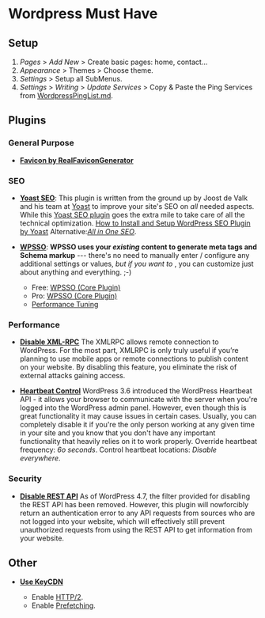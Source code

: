 # Wordpress Must Have

## Setup

1. _Pages_ > _Add New_ > Create basic pages: home, contact...
2. _Appearance_ > Themes > Choose theme.
3. _Settings_ > Setup all SubMenus.
4. _Settings_ > _Writing_ > _Update Services_ > Copy & Paste the Ping Services from [WordpressPingList.md](WordpressPingList.md).



## Plugins


### General Purpose

* [**Favicon by RealFaviconGenerator**](http://realfavicongenerator.net/extensions/wordpress/)


### SEO

* [**Yoast SEO**](https://wordpress.org/plugins/wordpress-seo/):
This plugin is written from the ground up by Joost de Valk and his team at [Yoast](https://yoast.com/) to improve your site's SEO on *all* needed aspects. While this [Yoast SEO plugin](https://yoast.com/wordpress/plugins/seo/) goes the extra mile to take care of all the technical optimization.
[How to Install and Setup WordPress SEO Plugin by Yoast](http://www.wpbeginner.com/plugins/how-to-install-and-setup-wordpress-seo-plugin-by-yoast/)
Alternative:[_All in One SEO_](https://wordpress.org/plugins/all-in-one-seo-pack/).


* [**WPSSO**](https://wpsso.com):
**WPSSO uses your *existing* content to generate meta tags and Schema markup** --- there's no need to manually enter / configure any additional settings or values, *but if you want to* , you can customize just about anything and everything. ;-)
    * Free: [WPSSO (Core Plugin)](https://wordpress.org/plugins/wpsso/)
    * Pro: [WPSSO (Core Plugin)](http://wpsso.com/extend/plugins/wpsso/)
    * [Performance Tuning](https://wpsso.com/docs/plugins/wpsso/installation/performance-tuning/)


### Performance

* [**Disable XML-RPC**](https://wordpress.org/plugins/disable-xml-rpc/)
The XMLRPC allows remote connection to WordPress. For the most part, XMLRPC is only truly useful if you’re planning to use mobile apps or remote connections to publish content on your website.
By disabling this feature, you eliminate the risk of external attacks gaining access.


* [**Heartbeat Control**](https://wordpress.org/plugins/heartbeat-control/)
WordPress 3.6 introduced the WordPress Heartbeat API - it allows your browser to communicate with the server when you're logged into the WordPress admin panel. However, even though this is great functionality it may cause issues in certain cases.
Usually, you can completely disable it if you're the only person working at any given time in your site and you know that you don't have any important functionality that heavily relies on it to work properly.
Override heartbeat frequency: _6o seconds_.
Control heartbeat locations: _Disable everywhere_.


### Security

* [**Disable REST API**](https://wordpress.org/plugins/disable-json-api/)
As of WordPress 4.7, the filter provided for disabling the REST API has been removed. However, this plugin will nowforcibly return an authentication error to any API requests from sources who are not logged into your website, which will effectively still prevent unauthorized requests from using the REST API to get information from your website.



## Other


* [**Use KeyCDN**](http://bit.ly/AX-CDN)

    * Enable [HTTP/2](https://www.keycdn.com/support/http2/).
    * Enable [Prefetching](https://www.keycdn.com/support/prefetching/).
